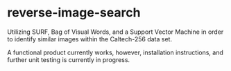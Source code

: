 # reverse-image-search
Utilizing SURF, Bag of Visual Words, and a Support Vector Machine in order to identify similar images within the Caltech-256 data set.

A functional product currently works, however, installation instructions, and further unit testing is currently in progress.
